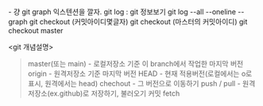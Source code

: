 <Git>
<git 명령어> - 걍 git graph 익스텐션을 깔자.
git log : git 정보보기
git log --all --oneline --graph
git checkout (커밋아이디몇글자)
git checkout (마스터의 커밋아이디)
git checkout master

<git 개념설명>
> master(또는 main) - 로컬저장소 기준 이 branch에서 작업한 마지막 버전
> origin - 원격저장소 기준 마지막 버전
> HEAD - 현재 적용버전(로컬에서는 o로 표시, 원격에서는  head)
> chechout - 그 버전으로 이동하기
> push / pull - 원격저장소(ex.github)로 저장하기, 불러오기
> 커밋
> fetch
